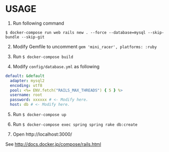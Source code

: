 # USAGE

1. Run following command

```
$ docker-compose run web rails new . --force --database=mysql --skip-bundle --skip-git
```

2. Modify Gemfile to uncomment `gem 'mini_racer', platforms: :ruby`

3. Run `$ docker-compose build`

4. Modify `config/database.yml` as following

```yml
default: &default
  adapter: mysql2
  encoding: utf8
  pool: <%= ENV.fetch("RAILS_MAX_THREADS") { 5 } %>
  username: root
  password: xxxxxx # <- Modify here.
  host: db # <- Modify here.
```

5. Run `$ docker-compose up`

6. Run `$ docker-compose exec spring spring rake db:create`

7. Open http://localhost:3000/

See http://docs.docker.jp/compose/rails.html
